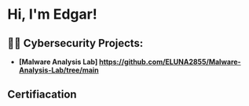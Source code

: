 <h1>Hi, I'm Edgar! 

<h2>👨‍💻 Cybersecurity Projects:</h2>

- <b> [Malware Analysis Lab] https://github.com/ELUNA2855/Malware-Analysis-Lab/tree/main


<h2>Certifiacation</h2>


<!--
**joshmadakor1/joshmadakor1** is a ✨ _special_ ✨ repository because its `README.md` (this file) appears on your GitHub profile.

Here are some ideas to get you started:

- 🔭 I’m currently working on ...
- 🌱 I’m currently learning ...
- 👯 I’m looking to collaborate on ...
- 🤔 I’m looking for help with ...
- 💬 Ask me about ...
- 📫 How to reach me: ...
- 😄 Pronouns: ...
- ⚡ Fun fact: ...
-->
